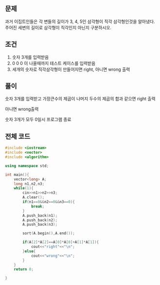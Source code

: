 ## 문제
과거 이집트인들은 각 변들의 길이가 3, 4, 5인 삼각형이 직각 삼각형인것을 알아냈다. 주어진 세변의 길이로 삼각형이 직각인지 아닌지 구분하시오.
## 조건
1. 숫자 3개를 입력받음
2. 0 0 0 이 나올때까지 테스트 케이스를 입력받음
3. 세개의 숫자로 직각삼각형이 만들어지면 right, 아니면 wrong 출력
## 풀이
숫자 3개를 입력받고 가장큰수의 제곱이 나머지 두수의 제곱의 합과 같으면 right 출력

아니면 wrong출력

숫자 3개가 모두 0일시 프로그램 종료
## 전체 코드
```cpp
#include <iostream>
#include <vector>
#include <algorithm>

using namespace std;

int main(){
    vector<long> A;
    long n1,n2,n3;
    while(1){
        cin>>n1>>n2>>n3;
        A.clear();
        if(n1==0&&n2==0&&n3==0){
            break;
        }
        A.push_back(n1);
        A.push_back(n2);
        A.push_back(n3);

        sort(A.begin(),A.end());

        if(A[2]*A[2]==A[0]*A[0]+A[1]*A[1]){
            cout<<"right"<<"\n";
        }else{
            cout<<"wrong"<<"\n";
        }
    }
    return 0;

}
```
